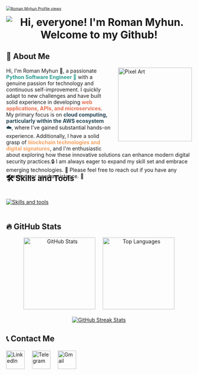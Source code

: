 <div style="width: 100%;">
  <div style="text-align: left;">
    <a href="https://github.com/Roman505050" target="_blank" rel="noopener noreferrer">
      <img style="transform: scale(0.75); transform-origin: left top;" src="https://u8views.com/api/v1/github/profiles/82759427/views/day-week-month-total-count.svg" alt="Roman Myhun Profile views" />
    </a>
  </div>

  <div style="text-align: center; margin-top: 10px;">
    <h1 style="border-bottom: none; margin: 0; padding: 0;">
      <img src="https://readme-typing-svg.demolab.com?font=Fira+Code&pause=1000&color=6793F7&width=435&lines=Hi%2C+everyone!+I'm+Roman+Myhun.;Welcome+to+my+Github!+" alt="Hi, everyone! I'm Roman Myhun. Welcome to my Github!" />
    </h1>
  </div>
</div>


## 🚀 About Me

<div style="width: 100%;">
  <img 
    src="https://steamuserimages-a.akamaihd.net/ugc/1548632727022870262/7A4E635EF2778FED99968756D830CADE8F9D6297/?imw=200&imh=200&ima=fit&impolicy=Letterbox&imcolor=%23000000&letterbox=true" 
    alt="Pixel Art" 
    style="float: right; margin-left: 20px; margin-bottom: 20px; height: 200px;"
    width="200">
  <p>
    Hi, I'm Roman Myhun 👋, a passionate <strong style="color: #2a9d8f;">Python Software Engineer 🐍</strong> with a genuine passion for technology and continuous self-improvement. I quickly adapt to new challenges and have built solid experience in developing <strong style="color: #e76f51;">web applications, APIs, and microservices</strong>. My primary focus is on <strong style="color: #264653;">cloud computing, particularly within the AWS ecosystem ☁️</strong>, where I've gained substantial hands-on experience. Additionally, I have a solid grasp of <strong style="color: #f4a261;">blockchain technologies and digital signatures</strong>, and I'm enthusiastic about exploring how these innovative solutions can enhance modern digital security practices.🔒 I am always eager to expand my skill set and embrace emerging technologies. 🚀 Please feel free to reach out if you have any questions or need assistance. 🤝
  </p>
  <div style="clear: both; margin-bottom: -60px;"></div>
</div>



## 🛠 Skills and Tools

<div style="display: inline_block"><br>
  <a href="https://skillicons.dev">
    <img src="https://skillicons.dev/icons?i=python,fastapi,postgresql,git,docker,redis,ubuntu,mysql,flask,rabbitmq,arch,vscode,pycharm,github&perline=7" alt="Skills and tools"/>
  </a>
</div><br>



## 🔥 GitHub Stats

<div align="center" style="display: flex; flex-direction: column; align-items: center; gap: 20px;">
  <div style="display: flex; flex-wrap: wrap; justify-content: center; gap: 20px;">
    <a href="https://github.com/Roman505050" target="_blank" rel="noopener noreferrer">
      <img height="195px" src="https://github-readme-stats.vercel.app/api?username=Roman505050&show_icons=true&theme=github_dark&rank_icon=github" alt="GitHub Stats" />
    </a>
    <a href="https://github.com/Roman505050" target="_blank" rel="noopener noreferrer">
      <img height="195px" src="https://github-readme-stats.vercel.app/api/top-langs?username=Roman505050&layout=compact&langs_count=15&theme=github_dark" alt="Top Languages" />
    </a>
  </div>
  <a href="https://github.com/Roman505050" target="_blank" rel="noopener noreferrer">
    <img src="https://github-readme-streak-stats.herokuapp.com/?user=Roman505050&theme=github-dark-blue&border_radius=4.5" alt="GitHub Streak Stats">
  </a>
</div>


## 📞 Contact Me

<div style="display: flex; gap: 20px; align-items: center; justify-content: flex-start; margin-top: 20px;">
  <a href="https://www.linkedin.com/in/roman-myhun-5b8b60293" target="_blank" rel="noopener noreferrer" title="LinkedIn">
    <img src="https://img.icons8.com/fluency/48/000000/linkedin.png" alt="LinkedIn" width="50" height="50">
  </a>
  <a href="https://t.me/romanmigun" target="_blank" rel="noopener noreferrer" title="Telegram">
    <img src="https://img.icons8.com/fluency/48/000000/telegram-app.png" alt="Telegram" width="50" height="50">
  </a>
  <a href="mailto:myhun59@gmail.com" target="_blank" rel="noopener noreferrer" title="Gmail">
    <img src="https://img.icons8.com/fluency/48/000000/gmail.png" alt="Gmail" width="50" height="50">
  </a>
</div>
